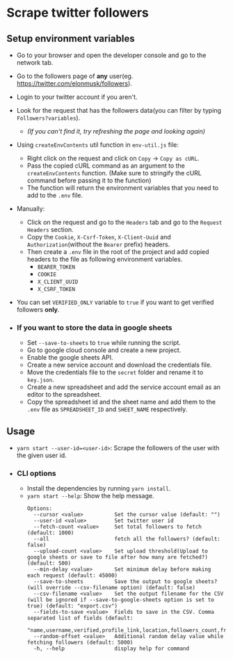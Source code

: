 # Scrape twitter followers

## Setup environment variables
  - Go to your browser and open the developer console and go to the network tab. 
  - Go to the followers page of **any** user(eg. https://twitter.com/elonmusk/followers). 
  - Login to your twitter account if you aren't.
  - Look for the request that has the followers data(you can filter by typing `Followers?variables`). 
    - *(If you can't find it, try refreshing the page and looking again)*
  - Using `createEnvContents` util function in `env-util.js` file:
    - Right click on the request and click on `Copy` -> `Copy as cURL`.
    - Pass the copied cURL command as an argument to the `createEnvContents` function. (Make sure to stringify the cURL command before passing it to the function)
    - The function will return the environment variables that you need to add to the `.env` file.
  - Manually:
    - Click on the request and go to the `Headers` tab and go to the `Request Headers` section.
    - Copy the `Cookie`, `X-Csrf-Token`, `X-Client-Uuid` and `Authorization`(without the `Bearer` prefix) headers.
    - Then create a `.env` file in the root of the project and add copied headers to the file as following environment variables.
      - `BEARER_TOKEN`
      - `COOKIE`
      - `X_CLIENT_UUID`
      - `X_CSRF_TOKEN`
  - You can set `VERIFIED_ONLY` variable to `true` if you want to get verified followers **only**.

  - ### If you want to store the data in google sheets 
    - Set `--save-to-sheets` to `true` while running the script. 
    - Go to google cloud console and create a new project.
    - Enable the google sheets API.
    - Create a new service account and download the credentials file.
    - Move the credentials file to the `secret` folder and rename it to `key.json`.
    - Create a new spreadsheet and add the service account email as an editor to the spreadsheet.
    - Copy the spreadsheet id and the sheet name and add them to the `.env` file as `SPREADSHEET_ID` and `SHEET_NAME` respectively.

## Usage
- `yarn start --user-id=<user-id>`: Scrape the followers of the user with the given user id.

- ### CLI options
  - Install the dependencies by running `yarn install`. 
  - `yarn start --help`: Show the help message.
    ```
    Options:
      --cursor <value>          Set the cursor value (default: "")
      --user-id <value>         Set twitter user id
      --fetch-count <value>     Set total followers to fetch (default: 1000)
      --all                     fetch all the followers? (default: false)
      --upload-count <value>    Set upload threshold(Upload to google sheets or save to file after how many are fetched?) (default: 500)
      --min-delay <value>       Set minimum delay before making each request (default: 45000)
      --save-to-sheets          Save the output to google sheets? (will override --csv-filename option) (default: false)
      --csv-filename <value>    Set the output filename for the CSV (will be ignored if --save-to-google-sheets option is set to true) (default: "export.csv")
      --fields-to-save <value>  Fields to save in the CSV. Comma separated list of fields (default:
                                "name,username,verified,profile_link,location,followers_count,friends_count,profile_image_url,description,created_at,media_count,statuses_count")
      --random-offset <value>   Additional random delay value while fetching followers (default: 5000)
      -h, --help                display help for command
    ```
